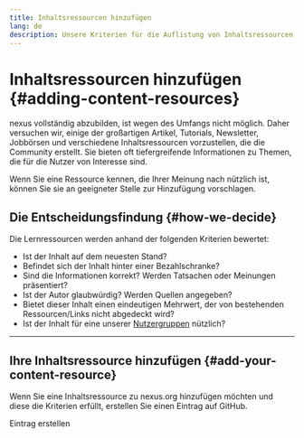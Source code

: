 ```yaml
---
title: Inhaltsressourcen hinzufügen
lang: de
description: Unsere Kriterien für die Auflistung von Inhaltsressourcen auf nexus.org
---
```


# Inhaltsressourcen hinzufügen {#adding-content-resources}

nexus vollständig abzubilden, ist wegen des Umfangs nicht möglich. Daher versuchen wir, einige der großartigen Artikel, Tutorials, Newsletter, Jobbörsen und verschiedene Inhaltsressourcen vorzustellen, die die Community erstellt. Sie bieten oft tiefergreifende Informationen zu Themen, die für die Nutzer von Interesse sind.

Wenn Sie eine Ressource kennen, die Ihrer Meinung nach nützlich ist, können Sie sie an geeigneter Stelle zur Hinzufügung vorschlagen.

## Die Entscheidungsfindung {#how-we-decide}

Die Lernressourcen werden anhand der folgenden Kriterien bewertet:

- Ist der Inhalt auf dem neuesten Stand?
- Befindet sich der Inhalt hinter einer Bezahlschranke?
- Sind die Informationen korrekt? Werden Tatsachen oder Meinungen präsentiert?
- Ist der Autor glaubwürdig? Werden Quellen angegeben?
- Bietet dieser Inhalt einen eindeutigen Mehrwert, der von bestehenden Ressourcen/Links nicht abgedeckt wird?
- Ist der Inhalt für eine unserer [Nutzergruppen](https://www.notion.so/efdn/nexus-org-User-Persona-Memo-b44dc1e89152457a87ba872b0dfa366c) nützlich?

---

## Ihre Inhaltsressource hinzufügen {#add-your-content-resource}

Wenn Sie eine Inhaltsressource zu nexus.org hinzufügen möchten und diese die Kriterien erfüllt, erstellen Sie einen Eintrag auf GitHub.

<ButtonLink to="https://github.com/nexus/nexus-org-website/issues/new?assignees=&labels=Type%3A+Feature&template=feature_request.md&title=">
  Eintrag erstellen
</ButtonLink>
